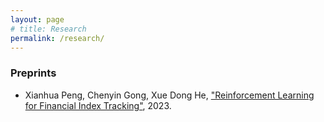```yaml
---
layout: page
# title: Research
permalink: /research/
---
```


### Preprints

* Xianhua Peng, Chenyin Gong, Xue Dong He, ["Reinforcement Learning for Financial Index Tracking"](https://papers.ssrn.com/sol3/papers.cfm?abstract_id=4532072), 2023.